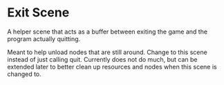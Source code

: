 # Exit Scene
A helper scene that acts as a buffer between exiting the game and the program actually quitting.

Meant to help unload nodes that are still around. Change to this scene instead of just calling quit. Currently does not do much, but can be extended later to better clean up resources and nodes when this scene is changed to.
